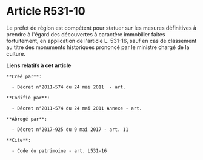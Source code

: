 # Article R531-10

Le préfet de région est compétent pour statuer sur les mesures définitives à prendre à l'égard des découvertes à caractère
immobilier faites fortuitement, en application de l'article L. 531-16, sauf en cas de classement au titre des monuments
historiques prononcé par le ministre chargé de la culture.

**Liens relatifs à cet article**

	**Créé par**:

	  - Décret n°2011-574 du 24 mai 2011  - art.

	**Codifié par**:

	  - Décret n°2011-574 du 24 mai 2011 Annexe - art.

	**Abrogé par**:

	  - Décret n°2017-925 du 9 mai 2017 - art. 11

	**Cite**:

	  - Code du patrimoine - art. L531-16
